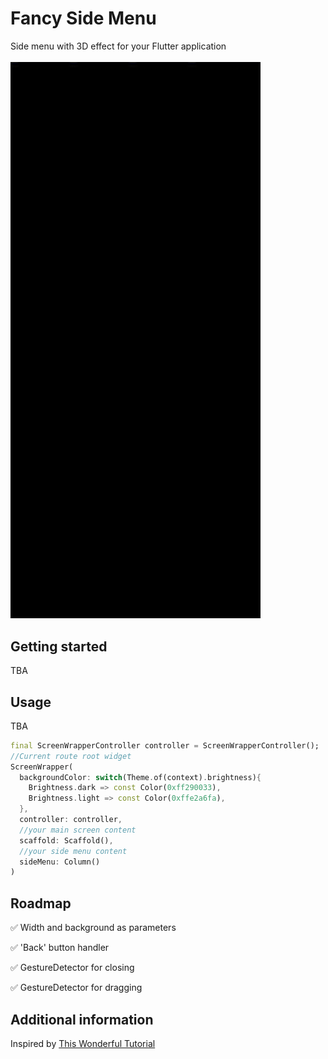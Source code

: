 # Fancy Side Menu

Side menu with 3D effect for your Flutter application
<br/>
<br/>
<img src="/decor/demo.gif" width="400" />

## Getting started

TBA

## Usage

TBA

```dart
final ScreenWrapperController controller = ScreenWrapperController();
//Current route root widget
ScreenWrapper(
  backgroundColor: switch(Theme.of(context).brightness){
    Brightness.dark => const Color(0xff290033),
    Brightness.light => const Color(0xffe2a6fa),
  },
  controller: controller,
  //your main screen content
  scaffold: Scaffold(),
  //your side menu content
  sideMenu: Column()
)

```

## Roadmap

✅ Width and background as parameters

✅ 'Back' button handler

✅ GestureDetector for closing

✅ GestureDetector for dragging

## Additional information

Inspired by [This Wonderful Tutorial](https://www.youtube.com/watch?v=Z37ukFI4Ot0)
